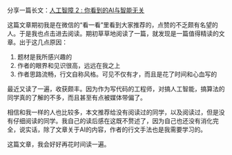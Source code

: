 分享一篇长文：[人工智障 2 : 你看到的AI与智能无关](https://mp.weixin.qq.com/s/tFcVohNjdhvBE_INQk9muQ)

这篇文章期初我是在微信的“看一看”里看到大家推荐的，点赞的不乏颇有名望的人。于是我也点击进去阅读。期初草草地阅读了一篇，就发现是一篇值得精读的文章。出于这几点原因：

1. 题材是我所感兴趣的
2. 作者的眼界和见识很高，远远在我之上
3. 作者思路流畅，行文自称风格。可见不仅有才，而且是花了时间和心血写的

最近又读了一遍，收获颇丰。因为作为写代码的工程师，对搞人工智能，搞算法的同学真的了解的不多，而且甚至有点被媒体带偏了。

相信和我一样的人也比较多，本文推荐给没有阅读过的同学，以及阅读过，但是没有仔细阅读的同学。我自己的读后感在这既不赘述了，因为自己也还没有消化完全，说实话，除了文章关于AI的内容，作者的行文手法也是我需要学习的。

这篇文章，我会好好再花时间读一遍。